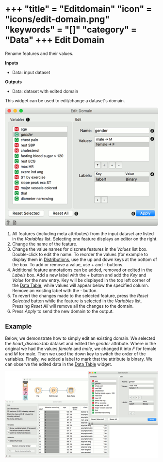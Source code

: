 +++
"title" = "Editdomain"
"icon" = "icons/edit-domain.png"
"keywords" = "[]"
"category" = "Data"
+++
Edit Domain
===========

Rename features and their values.

**Inputs**

- Data: input dataset

**Outputs**

- Data: dataset with edited domain

This widget can be used to edit/change a dataset's domain.

![](/images/data/EditDomain-stamped.png)

1. All features (including meta attributes) from the input dataset are listed in the *Variables* list. Selecting one feature displays an editor on the right.
2. Change the name of the feature.
3. Change the value names for discrete features in the *Values* list box. Double-click to edit the name. To reorder the values (for example to display them in [Distributions](/widget-catalog/visualize/distributions), use the up and down keys at the bottom of the box. To add or remove a value, use + and - buttons.
4. Additional feature annotations can be added, removed or edited in the *Labels* box. Add a new label with the + button and add the *Key* and *Value* for the new entry. Key will be displayed in the top left corner of the [Data Table](/widget-catalog/data/datatable), while values will appear below the specified column. Remove an existing label with the - button.
5. To revert the changes made to the selected feature, press the *Reset Selected* button while the feature is selected in the *Variables* list. Pressing *Reset All* will remove all the changes to the domain.
6. Press *Apply* to send the new domain to the output.

Example
-------

Below, we demonstrate how to simply edit an existing domain. We selected the *heart_disease.tab* dataset and edited the *gender* attribute. Where in the original we had the values *female* and *male*, we changed it into *F* for female and *M* for male. Then we used the down key to switch the order of the variables. Finally, we added a label to mark that the attribute is binary. We can observe the edited data in the [Data Table](/widget-catalog/data/datatable) widget.

![](/images/data/EditDomain-Example.png)

